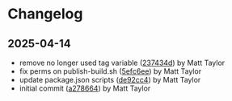 # Changelog


## 2025-04-14
- remove no longer used tag variable ([237434d](https://github.com/mjt-games/core-module-2025/commit/237434de54652b58448dcb80f626ee44b7c2de50)) by Matt Taylor
- fix perms on publish-build.sh ([5efc6ee](https://github.com/mjt-games/core-module-2025/commit/5efc6eeab12fad532bb4577af6d618656ff7b6dd)) by Matt Taylor
- update package.json scripts ([de92cc4](https://github.com/mjt-games/core-module-2025/commit/de92cc4db566644c8a2b07074864e9bd9c90db17)) by Matt Taylor
- initial commit ([a278664](https://github.com/mjt-games/core-module-2025/commit/a278664f5023020f0d10c8be04593fa55c36d844)) by Matt Taylor
